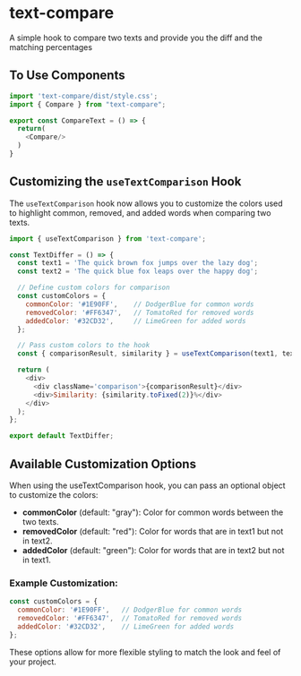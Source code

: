 # text-compare

A simple hook to compare two texts and provide you the diff and the matching percentages

## To Use Components

```js
import 'text-compare/dist/style.css';
import { Compare } from "text-compare";

export const CompareText = () => {
  return(
    <Compare/>
  )
}
```
## Customizing the `useTextComparison` Hook
The `useTextComparison` hook now allows you to customize the colors used to highlight common, removed, and added words when comparing two texts.

```js
import { useTextComparison } from 'text-compare';

const TextDiffer = () => {
  const text1 = 'The quick brown fox jumps over the lazy dog';
  const text2 = 'The quick blue fox leaps over the happy dog';

  // Define custom colors for comparison
  const customColors = {
    commonColor: '#1E90FF',    // DodgerBlue for common words
    removedColor: '#FF6347',   // TomatoRed for removed words
    addedColor: '#32CD32',     // LimeGreen for added words
  };

  // Pass custom colors to the hook
  const { comparisonResult, similarity } = useTextComparison(text1, text2, customColors);

  return (
    <div>
      <div className='comparison'>{comparisonResult}</div>
      <div>Similarity: {similarity.toFixed(2)}%</div>
    </div>
  );
};

export default TextDiffer;

```

## Available Customization Options
When using the useTextComparison hook, you can pass an optional object to customize the colors:

- **commonColor** (default: "gray"): Color for common words between the two texts.
- **removedColor** (default: "red"): Color for words that are in text1 but not in text2.
- **addedColor** (default: "green"): Color for words that are in text2 but not in text1.

### Example Customization:

```js
const customColors = {
  commonColor: '#1E90FF',   // DodgerBlue for common words
  removedColor: '#FF6347',  // TomatoRed for removed words
  addedColor: '#32CD32',    // LimeGreen for added words
};
```
These options allow for more flexible styling to match the look and feel of your project.